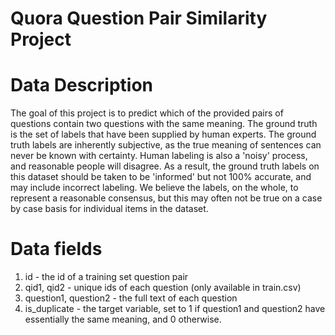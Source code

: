 # Quora Question Pair Similarity Project

# Data Description

The goal of this project is to predict which of the provided pairs of questions contain two questions with the same meaning. The ground truth is the set of labels that have been supplied by human experts. The ground truth labels are inherently subjective, as the true meaning of sentences can never be known with certainty. Human labeling is also a 'noisy' process, and reasonable people will disagree. As a result, the ground truth labels on this dataset should be taken to be 'informed' but not 100% accurate, and may include incorrect labeling. We believe the labels, on the whole, to represent a reasonable consensus, but this may often not be true on a case by case basis for individual items in the dataset.

# Data fields

1. id - the id of a training set question pair
2. qid1, qid2 - unique ids of each question (only available in train.csv)
3. question1, question2 - the full text of each question
4. is_duplicate - the target variable, set to 1 if question1 and question2 have essentially the same meaning, and 0 otherwise.
